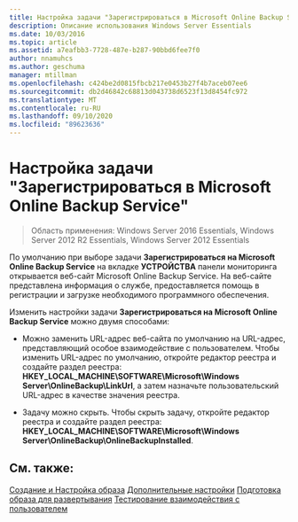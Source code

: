 ```yaml
---
title: Настройка задачи "Зарегистрироваться в Microsoft Online Backup Service"
description: Описание использования Windows Server Essentials
ms.date: 10/03/2016
ms.topic: article
ms.assetid: a7eafbb3-7728-487e-b287-90bbd6fee7f0
author: nnamuhcs
ms.author: geschuma
manager: mtillman
ms.openlocfilehash: c424be2d0815fbcb217e0453b27f4b7aceb07ee6
ms.sourcegitcommit: db2d46842c68813d043738d6523f13d8454fc972
ms.translationtype: MT
ms.contentlocale: ru-RU
ms.lasthandoff: 09/10/2020
ms.locfileid: "89623636"
---
```

# <a name="customize-sign-up-for-microsoft-online-backup-service-task"></a>Настройка задачи "Зарегистрироваться в Microsoft Online Backup Service"

>Область применения: Windows Server 2016 Essentials, Windows Server 2012 R2 Essentials, Windows Server 2012 Essentials

По умолчанию при выборе задачи **Зарегистрироваться на Microsoft Online Backup Service** на вкладке **УСТРОЙСТВА** панели мониторинга открывается веб-сайт Microsoft Online Backup Service. На веб-сайте представлена информация о службе, предоставляется помощь в регистрации и загрузке необходимого программного обеспечения.

 Изменить настройки задачи **Зарегистрироваться на Microsoft Online Backup Service** можно двумя способами:

-   Можно заменить URL-адрес веб-сайта по умолчанию на URL-адрес, представляющий особое взаимодействие с пользователем. Чтобы изменить URL-адрес по умолчанию, откройте редактор реестра и создайте раздел реестра: **HKEY_LOCAL_MACHINE\SOFTWARE\Microsoft\Windows Server\OnlineBackup\LinkUrl**, а затем назначьте пользовательский URL-адрес в качестве значения реестра.

-   Задачу можно скрыть. Чтобы скрыть задачу, откройте редактор реестра и создайте раздел реестра: **HKEY_LOCAL_MACHINE\SOFTWARE\Microsoft\Windows Server\OnlineBackup\OnlineBackupInstalled**.

## <a name="see-also"></a>См. также:
 [Создание и Настройка образа](Creating-and-Customizing-the-Image.md) [Дополнительные настройки](Additional-Customizations.md) [Подготовка образа для развертывания](Preparing-the-Image-for-Deployment.md) [Тестирование взаимодействия с пользователем](Testing-the-Customer-Experience.md)